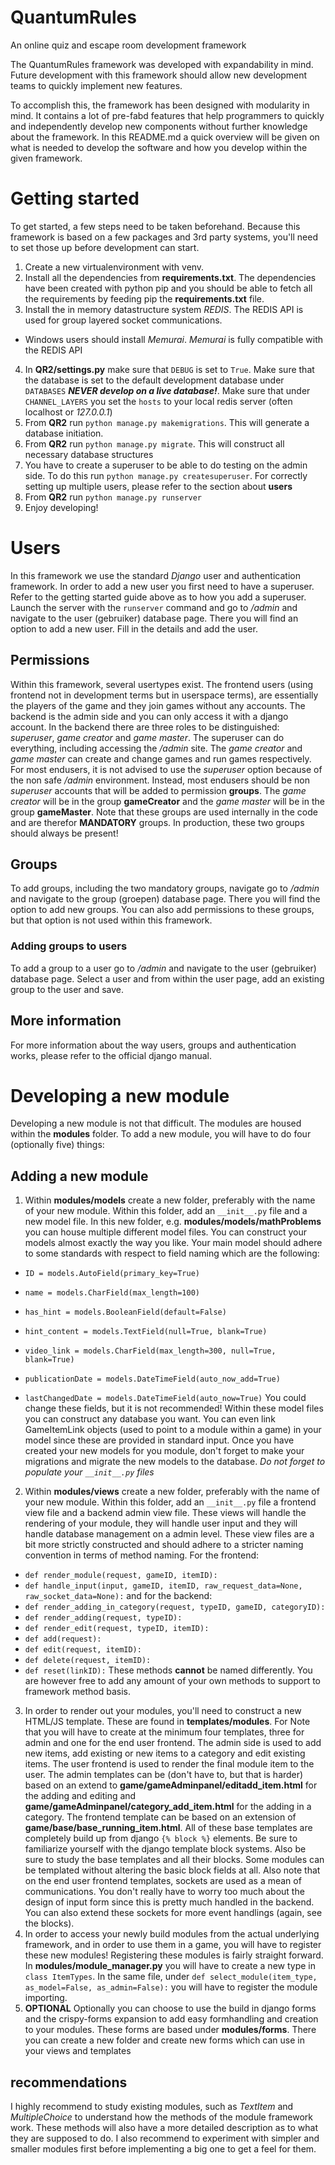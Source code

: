 # QuantumRules
An online quiz and escape room development framework

The QuantumRules framework was developed with expandability in mind. Future development with this framework should allow new development teams to quickly implement new features.

To accomplish this, the framework has been designed with modularity in mind. It contains a lot of pre-fabd features that help programmers to quickly and independently develop new components without further knowledge about the framework. In this README.md a quick overview will be given on what is needed to develop the software and how you develop within the given framework.

# Getting started
To get started, a few steps need to be taken beforehand. Because this framework is based on a few packages and 3rd party systems, you'll need to set those up before development can start.
1. Create a new virtualenvironment with venv.
2. Install all the dependencies from **requirements.txt**. The dependencies have been created with python pip and you should be able to fetch all the requirements by feeding pip the **requirements.txt** file.
3. Install the in memory datastructure system *REDIS*. The REDIS API is used for group layered socket communications.
  - Windows users should install *Memurai*. *Memurai* is fully compatible with the REDIS API
4. In **QR2/settings.py** make sure that `DEBUG` is set to `True`. Make sure that the database is set to the default development database under `DATABASES` ***NEVER develop on a live database!***. Make sure that under `CHANNEL_LAYERS` you set the `hosts` to your local redis server (often localhost or *127.0.0.1*)
5. From **QR2** run ```python manage.py makemigrations```. This will generate a database initiation.
6. From **QR2** run ```python manage.py migrate```. This will construct all necessary database structures
7. You have to create a superuser to be able to do testing on the admin side. To do this run ```python manage.py createsuperuser```. For correctly setting up multiple users, please refer to the section about **users**
8. From **QR2** run ```python manage.py runserver```
9. Enjoy developing!

# Users
In this framework we use the standard *Django* user and authentication framework. In order to add a new user you first need to have a superuser. Refer to the getting started guide above as to how you add a superuser. Launch the server with the ```runserver``` command and go to */admin* and navigate to the user (gebruiker) database page. There you will find an option to add a new user. Fill in the details and add the user.

## Permissions
Within this framework, several usertypes exist. The frontend users (using frontend not in development terms but in userspace terms), are essentially the players of the game and they join games without any accounts. The backend is the admin side and you can only access it with a django account. In the backend there are three roles to be distinguished: *superuser*, *game creator* and *game master*. The superuser can do everything, including accessing the */admin* site. The *game creator* and *game master* can create and change games and run games respectively. For most endusers, it is not advised to use the *superuser* option because of the non safe */admin* environment. Instead, most endusers should be non *superuser* accounts that will be added to permission **groups**. The *game creator* will be in the group **gameCreator** and the *game master* will be in the group **gameMaster**. Note that these groups are used internally in the code and are therefor **MANDATORY** groups. In production, these two groups should always be present!

## Groups
To add groups, including the two mandatory groups, navigate go to */admin* and navigate to the group (groepen) database page. There you will find the option to add new groups. You can also add permissions to these groups, but that option is not used within this framework.

### Adding groups to users
To add a group to a user go to */admin* and navigate to the user (gebruiker) database page. Select a user and from within the user page, add an existing group to the user and save.

## More information
For more information about the way users, groups and authentication works, please refer to the official django manual.

# Developing a new module
Developing a new module is not that difficult. The modules are housed within the **modules** folder. To add a new module, you will have to do four (optionally  five) things:
## Adding a new module
1. Within **modules/models** create a new folder, preferably with the name of your new module. Within this folder, add an `__init__.py` file and a new model file. In this new folder, e.g. **modules/models/mathProblems** you can house multiple different model files. You can construct your models almost exactly the way you like. Your main model should adhere to some standards with respect to field naming which are the following:
  *    ```ID = models.AutoField(primary_key=True)```
  *    ```name = models.CharField(max_length=100)```
  *    ```has_hint = models.BooleanField(default=False)```
  *    ```hint_content = models.TextField(null=True, blank=True)```
  *    ```video_link = models.CharField(max_length=300, null=True, blank=True)```

  *    ```publicationDate = models.DateTimeField(auto_now_add=True)```
  *    ```lastChangedDate = models.DateTimeField(auto_now=True)```
You could change these fields, but it is not recommended! Within these model files you can construct any database you want. You can even link GameItemLink objects (used to point to a module within a game) in your model since these are provided in standard input. Once you have created your new models for you module, don't forget to make your migrations and migrate the new models to the database. *Do not forget to populate your `__init__.py` files*
2. Within **modules/views** create a new folder, preferably with the name of your new module. Within this folder, add an `__init__.py` file a frontend view file and a backend admin view file. These views will handle the rendering of your module, they will handle user input and they will handle database management on a admin level. These view files are a bit more strictly constructed and should adhere to a stricter naming convention in terms of method naming. For the frontend:
  * ```def render_module(request, gameID, itemID):```
  * ```def handle_input(input, gameID, itemID, raw_request_data=None, raw_socket_data=None):```
and for the backend:
  * ```def render_adding_in_category(request, typeID, gameID, categoryID):```
  * ```def render_adding(request, typeID):```
  * ```def render_edit(request, typeID, itemID):```
  * ```def add(request):```
  * ```def edit(request, itemID):```
  * ```def delete(request, itemID):```
  * ```def reset(linkID):```
These methods **cannot** be named differently. You are however free to add any amount of your own methods to support to framework method basis.
3. In order to render out your modules, you'll need to construct a new HTML/JS template. These are found in **templates/modules**. For Note that you will have to create at the minimum four templates, three for admin and one for the end user frontend. The admin side is used to add new items, add existing or new items to a category and edit existing items. The user frontend is used to render the final module item to the user. The admin templates can be (don't have to, but that is harder) based on an extend to **game/gameAdminpanel/editadd_item.html** for the adding and editing and **game/gameAdminpanel/category_add_item.html** for the adding in a category. The frontend template can be based on an extension of **game/base/base_running_item.html**. All of these base templates are completely build up from django ```{% block %}``` elements. Be sure to familiarize yourself with the django template block systems. Also be sure to study the base templates and all their blocks. Some modules can be templated without altering the basic block fields at all. Also note that on the end user frontend templates, sockets are used as a mean of communications. You don't really have to worry too much about the design of input form since this is pretty much handled in the backend. You can also extend these sockets for more event handlings (again, see the blocks).
4. In order to access your newly build modules from the actual underlying framework, and in order to use them in a game, you will have to register these new modules! Registering these modules is fairly straight forward. In **modules/module_manager.py** you will have to create a new type in ```class ItemTypes```. In the same file, under ```def select_module(item_type, as_model=False, as_admin=False):``` you will have to register the module importing.
5. **OPTIONAL** Optionally you can choose to use the build in django forms and the crispy-forms expansion to add easy formhandling and creation to your modules. These forms are based under **modules/forms**. There you can create a new folder and create new forms which can use in your views and templates
## recommendations
I highly recommend to study existing modules, such as *TextItem* and *MultipleChoice* to understand how the methods of the module framework work. These methods will also have a more detailed description as to what they are supposed to do. I also recommend to experiment with simpler and smaller modules first before implementing a big one to get a feel for them.
